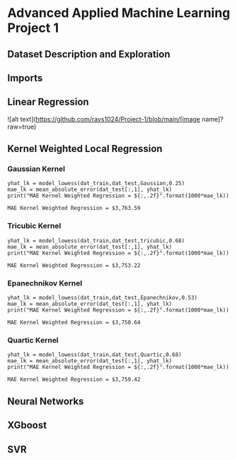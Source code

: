 # Advanced Applied Machine Learning Project 1

## Dataset Description and Exploration

## Imports

## Linear Regression
![alt text](https://github.com/rays1024/Project-1/blob/main/[image name]?raw=true)


## Kernel Weighted Local Regression
### Gaussian Kernel
```
yhat_lk = model_lowess(dat_train,dat_test,Gaussian,0.25)
mae_lk = mean_absolute_error(dat_test[:,1], yhat_lk)
print("MAE Kernel Weighted Regression = ${:,.2f}".format(1000*mae_lk))

MAE Kernel Weighted Regression = $3,763.59
```
### Tricubic Kernel
```
yhat_lk = model_lowess(dat_train,dat_test,tricubic,0.68)
mae_lk = mean_absolute_error(dat_test[:,1], yhat_lk)
print("MAE Kernel Weighted Regression = ${:,.2f}".format(1000*mae_lk))

MAE Kernel Weighted Regression = $3,753.22
```
### Epanechnikov Kernel
```
yhat_lk = model_lowess(dat_train,dat_test,Epanechnikov,0.53)
mae_lk = mean_absolute_error(dat_test[:,1], yhat_lk)
print("MAE Kernel Weighted Regression = ${:,.2f}".format(1000*mae_lk))

MAE Kernel Weighted Regression = $3,750.64
```
### Quartic Kernel
```
yhat_lk = model_lowess(dat_train,dat_test,Quartic,0.68)
mae_lk = mean_absolute_error(dat_test[:,1], yhat_lk)
print("MAE Kernel Weighted Regression = ${:,.2f}".format(1000*mae_lk))

MAE Kernel Weighted Regression = $3,759.42
```
## Neural Networks

## XGboost

## SVR 
